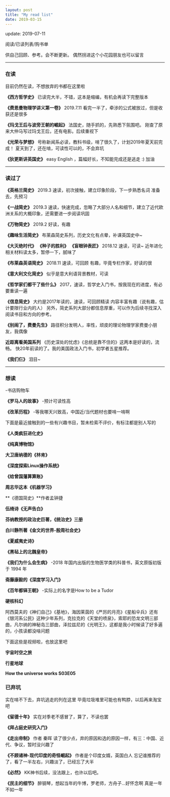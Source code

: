 ```yaml
---
layout: post
title: "My read list"
date: 2019-03-15
---
```

update: 2019-07-11

阅读/已读列表/购书单

供自己回顾、参考。会不断更新。
偶然拐进这个小花园朋友也可以留言

***
### 在读
目前仍然在读，不想放弃的书都在这里啦

**《西方哲学史》**
已读完大半，不错，这本是缩编，有机会再读下完整版本

**《费恩曼物理学讲义第一卷》**
2019.7.11 看完一半了，牵涉的公式被放过，但是收获还是很多

**《玛戈王后与波旁王朝的崛起》**
法国史，随手抓的，先熟悉下氛围吧。
刚查了原来大仲马写过玛戈王后，还有电影。后续重视下

**《光荣与梦想》**
号称新闻系必读，教科书级，啃了很久了，计划2019年夏天前完成！
夏天到了，还在啃，可读性可以的，不会弃坑

**《狄更斯讲英国史》**
easy English ，篇幅好长，不知能完成还是逃走 :)
加油

***
### 读过了
**《英格兰简史》**
2019.3 速读，初次接触，建立印象阶段，下一步熟悉名词
准备去，先预习

**《一战简史》**
2019.3 速读，快速完成，忽略了大部分人名和细节，建立了近代欧洲关系的大概印象，还需要进一步阅读巩固

**《万物简史》**
2019.2
好读，有趣

**《趣味生活简史》**
布莱森简史系列，历史文化有点晕，补课英国史中~

**《大灭绝时代》**
**《种子的胜利》**
**《盲眼钟表匠》**
2018.12 速读，可读~
近年进化相关材料读太多，暂停一下，腻味了

**《布莱森英语简史》**
2018.11 速读，可回顾
有趣，毕竟专栏作家，好读的很

**《意大利文化简史》**
似乎是意大利语背景教材，可读

**《哲学家们都干了些什么》**
2017，速读，哲学史入门书，按我现在的进度，有必要重读一遍

**《信息简史》**
大约是2017年读的，速读，可回顾精读
内容丰富有趣（说有趣，估计要限行业内的人）
另外，简史系列大部分都信息厚重，可以作为后续寻找深入阅读书目和方向的参考。

**《别闹了，费曼先生》**
路径积分发明人，率性，顽皮的理论物理学家费曼小朋友，我偶像

**近距离看美国系列**
《历史深处的忧虑》《总统是靠不住的》这两本是好读的，流畅。
快20年前读的了。我的美国政法入门书，初学者五星推荐。

**《我们仨》**
泪目~

***
### 想读
-书店购物车

**《罗马人的故事》**
-预计可读性高

**《改革历程》**
-等我哪天兴致高，中国近/当代题材也要啃一啃啊

下面是最近接触到的一些有兴趣书目，暂未检索不评价，有标注都是别人写的

**《人类疯狂进化史》**

**《纯真博物馆》**

**大卫唐纳德的《林肯》**

**《深度探索Linux操作系统》**

**《给曾国藩算算账》**

**周志华这本《机器学习》**

**《德国简史》**作者孟钟捷

**伍绮诗《无声告白》**

**芬纳教授的政治史巨著，《统治史》三册**

**白川静所著《金文的世界-殷周社会史》**

**《夏威夷史诗》**

**《黑毡上的北魏皇帝》**

**《我们为什么会生病》**
-2018 年国内出版的生物医学类的科普书，英文原版初版于 1994 年

**斋藤康毅的《深度学习入门》**

**《百年都铎王朝》**
-实际上的名字是How to be a Tudor

**硬核科幻**

阿西莫夫的《神们自己》《基地》，海因莱茵的《严厉的月亮》《星船伞兵》还有《银河系公民》这种少年系列，克拉克的《天堂的喷泉》，索耶的恐龙文明三部曲，凡尔纳的神秘岛三部曲，泽拉兹尼的《光明王》，这都是我小时候读了好多遍的，小孩读都没啥问题

下面这些是视频啦，也放这里吧

**宇宙时空之旅**

**行星地球**

**How the universe works S03E05**

### 已弃坑
实在啃不下去，弃坑逃走的列在这里
毕竟垃圾堆里可能也有鸭脖，以后再来淘宝吧

**《留德十年》**
实在对季老不感冒了，算了，不读也罢

**《拜占庭史研究入门》**

**《走出帝制》**
作者 秦晖
读了很少点，弃的原因和选的原因一样，有三：中国、近代、争议，暂时没兴趣了

**《不顾诸神-现代印度的奇怪崛起》**
作者是个印度女婿，英国白人
忘记谁推荐的了，看了一半左右，兴趣淡了，已经忘了大半

**《必然》**
KK神书后续，没法跟上，也许以后吧。

**《民主的细节》**
醉钢琴，想起当年的牛博，罗老师，方舟子...好怀念啊
真是一年不如一年
